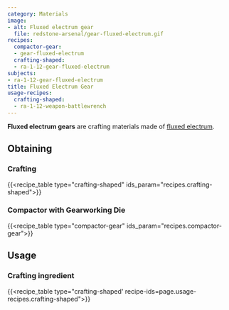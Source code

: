 ```yaml
---
category: Materials
image:
- alt: Fluxed electrum gear
  file: redstone-arsenal/gear-fluxed-electrum.gif
recipes:
  compactor-gear:
  - gear-fluxed-electrum
  crafting-shaped:
  - ra-1-12-gear-fluxed-electrum
subjects:
- ra-1-12-gear-fluxed-electrum
title: Fluxed Electrum Gear
usage-recipes:
  crafting-shaped:
  - ra-1-12-weapon-battlewrench
---
```


**Fluxed electrum gears** are crafting materials made of [fluxed
electrum](../fluxed-electrum-ingot/).


Obtaining
---------

### Crafting
{{<recipe_table type="crafting-shaped" ids_param="recipes.crafting-shaped">}}

### Compactor with Gearworking Die
{{<recipe_table type="compactor-gear" ids_param="recipes.compactor-gear">}}


Usage
-----

### Crafting ingredient
{{<recipe_table type="crafting-shaped' recipe-ids=page.usage-recipes.crafting-shaped">}}

